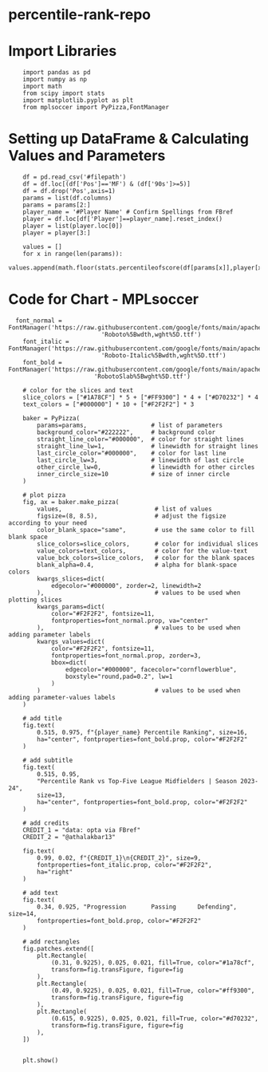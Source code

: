 # percentile-rank-repo
# Import Libraries

        import pandas as pd
        import numpy as np
        import math
        from scipy import stats
        import matplotlib.pyplot as plt
        from mplsoccer import PyPizza,FontManager

# Setting up DataFrame & Calculating Values and Parameters


        df = pd.read_csv('#filepath')
        df = df.loc[(df['Pos']=='MF') & (df['90s']>=5)] 
        df = df.drop('Pos',axis=1)
        params = list(df.columns)
        params = params[2:]
        player_name = '#Player Name' # Confirm Spellings from FBref
        player = df.loc[df['Player']==player_name].reset_index()
        player = list(player.loc[0])
        player = player[3:]
    
        values = []
        for x in range(len(params)):
            values.append(math.floor(stats.percentileofscore(df[params[x]],player[x])))
            
    
# Code for Chart - MPLsoccer
      font_normal = FontManager('https://raw.githubusercontent.com/google/fonts/main/apache/roboto/'
                              'Roboto%5Bwdth,wght%5D.ttf')
        font_italic = FontManager('https://raw.githubusercontent.com/google/fonts/main/apache/roboto/'
                              'Roboto-Italic%5Bwdth,wght%5D.ttf')
        font_bold = FontManager('https://raw.githubusercontent.com/google/fonts/main/apache/robotoslab/'
                            'RobotoSlab%5Bwght%5D.ttf')
    
        # color for the slices and text
        slice_colors = ["#1A78CF"] * 5 + ["#FF9300"] * 4 + ["#D70232"] * 4
        text_colors = ["#000000"] * 10 + ["#F2F2F2"] * 3
    
        baker = PyPizza(
            params=params,                  # list of parameters
            background_color="#222222",     # background color
            straight_line_color="#000000",  # color for straight lines
            straight_line_lw=1,             # linewidth for straight lines
            last_circle_color="#000000",    # color for last line
            last_circle_lw=3,               # linewidth of last circle
            other_circle_lw=0,              # linewidth for other circles
            inner_circle_size=10            # size of inner circle
        )
    
        # plot pizza
        fig, ax = baker.make_pizza(
            values,                          # list of values
            figsize=(8, 8.5),                # adjust the figsize according to your need
            color_blank_space="same",        # use the same color to fill blank space
            slice_colors=slice_colors,       # color for individual slices
            value_colors=text_colors,        # color for the value-text
            value_bck_colors=slice_colors,   # color for the blank spaces
            blank_alpha=0.4,                 # alpha for blank-space colors
            kwargs_slices=dict(
                edgecolor="#000000", zorder=2, linewidth=2
            ),                               # values to be used when plotting slices
            kwargs_params=dict(
                color="#F2F2F2", fontsize=11,
                fontproperties=font_normal.prop, va="center"
            ),                               # values to be used when adding parameter labels
            kwargs_values=dict(
                color="#F2F2F2", fontsize=11,
                fontproperties=font_normal.prop, zorder=3,
                bbox=dict(
                    edgecolor="#000000", facecolor="cornflowerblue",
                    boxstyle="round,pad=0.2", lw=1
                )
            )                                # values to be used when adding parameter-values labels
        )
    
        # add title
        fig.text(
            0.515, 0.975, f"{player_name} Percentile Ranking", size=16,
            ha="center", fontproperties=font_bold.prop, color="#F2F2F2"
        )
    
        # add subtitle
        fig.text(
            0.515, 0.95,
            "Percentile Rank vs Top-Five League Midfielders | Season 2023-24",
            size=13,
            ha="center", fontproperties=font_bold.prop, color="#F2F2F2"
        )
    
        # add credits
        CREDIT_1 = "data: opta via FBref"
        CREDIT_2 = "@athalakbar13"
    
        fig.text(
            0.99, 0.02, f"{CREDIT_1}\n{CREDIT_2}", size=9,
            fontproperties=font_italic.prop, color="#F2F2F2",
            ha="right"
        )
    
        # add text
        fig.text(
            0.34, 0.925, "Progression       Passing      Defending", size=14,
            fontproperties=font_bold.prop, color="#F2F2F2"
        )
    
        # add rectangles
        fig.patches.extend([
            plt.Rectangle(
                (0.31, 0.9225), 0.025, 0.021, fill=True, color="#1a78cf",
                transform=fig.transFigure, figure=fig
            ),
            plt.Rectangle(
                (0.49, 0.9225), 0.025, 0.021, fill=True, color="#ff9300",
                transform=fig.transFigure, figure=fig
            ),
            plt.Rectangle(
                (0.615, 0.9225), 0.025, 0.021, fill=True, color="#d70232",
                transform=fig.transFigure, figure=fig
            ),
        ])
    
    
        plt.show()

